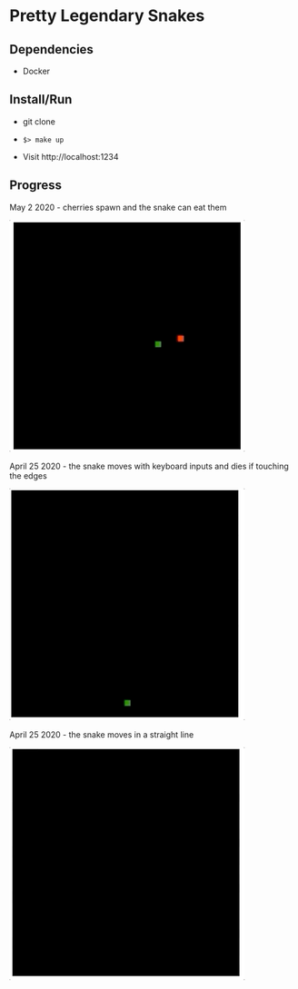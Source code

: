 # Pretty Legendary Snakes

## Dependencies

* Docker

## Install/Run

* git clone

* `$> make up`

* Visit http://localhost:1234

## Progress

May 2 2020 - cherries spawn and the snake can eat them

![](./readme-images/progress-2020-05-02.gif)

April 25 2020 - the snake moves with keyboard inputs and dies if touching the edges

![](./readme-images/progress-2020-04-25-b.gif)

April 25 2020 - the snake moves in a straight line

![](./readme-images/progress-2020-04-25.gif)